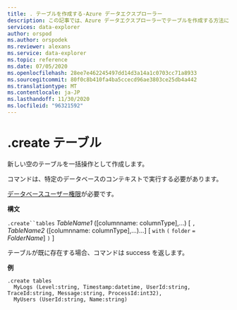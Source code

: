 ```yaml
---
title: . テーブルを作成する-Azure データエクスプローラー
description: この記事では、Azure データエクスプローラーでテーブルを作成する方法について説明します。
services: data-explorer
author: orspod
ms.author: orspodek
ms.reviewer: alexans
ms.service: data-explorer
ms.topic: reference
ms.date: 07/05/2020
ms.openlocfilehash: 28ee7e462245497dd14d3a14a1c0703cc71a8933
ms.sourcegitcommit: 80f0c8b410fa4ba5ccecd96ae3803ce25db4a442
ms.translationtype: MT
ms.contentlocale: ja-JP
ms.lasthandoff: 11/30/2020
ms.locfileid: "96321592"
---
```

# <a name="create-tables"></a>.create テーブル

新しい空のテーブルを一括操作として作成します。

コマンドは、特定のデータベースのコンテキストで実行する必要があります。

[データベースユーザー権限](../management/access-control/role-based-authorization.md)が必要です。

**構文**

`.create``tables` *TableName1* ([columnname: columnType],...) [ `,` *TableName2* ([columnname: columnType],...)...] [ `with` `(` `folder` `=` *FolderName*] `)` ]

テーブルが既に存在する場合、コマンドは success を返します。
 
**例** 

```kusto
.create tables 
  MyLogs (Level:string, Timestamp:datetime, UserId:string, TraceId:string, Message:string, ProcessId:int32),
  MyUsers (UserId:string, Name:string)
```
